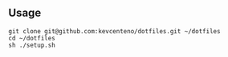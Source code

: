## Usage
```
git clone git@github.com:kevcenteno/dotfiles.git ~/dotfiles
cd ~/dotfiles
sh ./setup.sh
```

